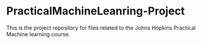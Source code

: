 # PracticalMachineLeanring-Project
This is the project repository for files related to the Johns Hopkins Practical Machine learning course.
